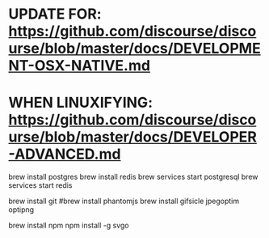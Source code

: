 # UPDATE FOR: https://github.com/discourse/discourse/blob/master/docs/DEVELOPMENT-OSX-NATIVE.md

# WHEN LINUXIFYING: https://github.com/discourse/discourse/blob/master/docs/DEVELOPER-ADVANCED.md

brew install postgres
brew install redis
brew services start postgresql
brew services start redis

brew install git
#brew install phantomjs
brew install gifsicle jpegoptim optipng

brew install npm
npm install -g svgo
